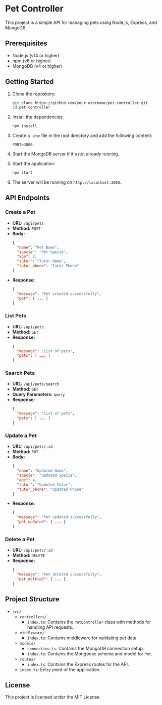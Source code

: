 # Pet Controller

This project is a simple API for managing pets using Node.js, Express, and MongoDB.

## Prerequisites

- Node.js (v14 or higher)
- npm (v6 or higher)
- MongoDB (v4 or higher)

## Getting Started

1. Clone the repository:

    ```sh
    git clone https://github.com/your-username/pet-controller.git
    cd pet-controller
    ```

2. Install the dependencies:

    ```sh
    npm install
    ```

3. Create a `.env` file in the root directory and add the following content:

    ```env
    PORT=3000
    ```

4. Start the MongoDB server if it's not already running.

5. Start the application:

    ```sh
    npm start
    ```

6. The server will be running on `http://localhost:3000`.

## API Endpoints

### Create a Pet

- **URL:** `/api/pets`
- **Method:** `POST`
- **Body:**
    ```json
    {
      "name": "Pet Name",
      "specie": "Pet Specie",
      "age": 3,
      "tutor": "Tutor Name",
      "tutor_phone": "Tutor Phone"
    }
    ```
- **Response:**
    ```json
    {
      "message": "Pet created successfully",
      "pet": { ... }
    }
    ```

### List Pets

- **URL:** `/api/pets`
- **Method:** `GET`
- **Response:**
    ```json
    {
      "message": "List of pets",
      "pets": [ ... ]
    }
    ```

### Search Pets

- **URL:** `/api/pets/search`
- **Method:** `GET`
- **Query Parameters:** `query`
- **Response:**
    ```json
    {
      "message": "List of pets",
      "pets": [ ... ]
    }
    ```

### Update a Pet

- **URL:** `/api/pets/:id`
- **Method:** `PUT`
- **Body:**
    ```json
    {
      "name": "Updated Name",
      "specie": "Updated Specie",
      "age": 4,
      "tutor": "Updated Tutor",
      "tutor_phone": "Updated Phone"
    }
    ```
- **Response:**
    ```json
    {
      "message": "Pet updated successfully",
      "pet_updated": { ... }
    }
    ```

### Delete a Pet

- **URL:** `/api/pets/:id`
- **Method:** `DELETE`
- **Response:**
    ```json
    {
      "message": "Pet deleted successfully",
      "pet_deleted": { ... }
    }
    ```

## Project Structure

- `src/`
  - `controllers/`
    - `index.ts`: Contains the `PetController` class with methods for handling API requests.
  - `middleware/`
    - `index.ts`: Contains middleware for validating pet data.
  - `models/`
    - `connection.ts`: Contains the MongoDB connection setup.
    - `index.ts`: Contains the Mongoose schema and model for `Pet`.
  - `routes/`
    - `index.ts`: Contains the Express routes for the API.
  - `index.ts`: Entry point of the application.

## License

This project is licensed under the MIT License.